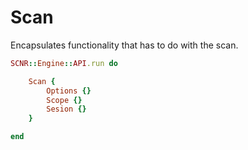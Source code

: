 # Scan

Encapsulates functionality that has to do with the scan.

```ruby
SCNR::Engine::API.run do

    Scan {
        Options {}
        Scope {}
        Sesion {}
    }

end
```
